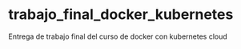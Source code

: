 # trabajo_final_docker_kubernetes
Entrega de trabajo final del curso de docker con kubernetes cloud
